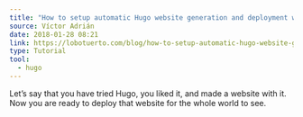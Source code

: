 ```yaml
---
title: "How to setup automatic Hugo website generation and deployment with Git"
source: Víctor Adrián
date: 2018-01-28 08:21
link: https://lobotuerto.com/blog/how-to-setup-automatic-hugo-website-generation-and-deployment-with-git/
type: Tutorial
tool:
  - hugo
---
```

Let’s say that you have tried Hugo, you liked it, and made a website with it. Now you are ready to deploy that website for the whole world to see.





